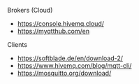 Brokers (Cloud)
- https://console.hivemq.cloud/
- https://myqtthub.com/en

Clients
- https://softblade.de/en/download-2/
- https://www.hivemq.com/blog/mqtt-cli/
- https://mosquitto.org/download/
